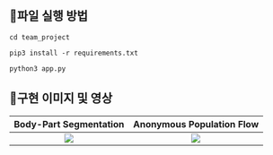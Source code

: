 ## 🎁파일 실행 방법
```
cd team_project

pip3 install -r requirements.txt

python3 app.py
```

## 🎁구현 이미지 및 영상
Body-Part Segmentation | Anonymous Population Flow
:-------------------------:|:-------------------------:
![](media/segmentation.gif) | ![](media/flow.gif)
